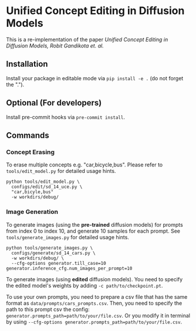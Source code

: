 # Unified Concept Editing in Diffusion Models
This is a re-implementation of the paper _Unified Concept Editing in Diffusion Models, Robit Gandikota et. al._

## Installation
Install your package in editable mode via `pip install -e .` (do not forget the ".").

## Optional (For developers)
Install pre-commit hooks via `pre-commit install`.

## Commands

### Concept Erasing
To erase multiple concepts e.g. "car,bicycle,bus". Please refer to
`tools/edit_model.py` for detailed usage hints.

```shell
python tools/edit_model.py \
  configs/edit/sd_14_uce.py \
  "car,bicyle,bus"
  -w workdirs/debug/
```




### Image Generation
To generate images (using the **pre-trained** diffusion models) for prompts from index 0
to index 10, and generate 10 samples for each prompt. See `tools/generate_images.py`
for detailed usage hints.
```shell
python tools/generate_images.py \
  configs/generate/sd_14_cars.py \
  -w workdirs/debug/ \
  --cfg-options generator.till_case=10 generator.inference_cfg.num_images_per_prompt=10
```

To generate images (using **edited** diffusion models). You need to specify the edited
model's weights by adding `-c path/to/checkpoint.pt`.

To use your own prompts, you need to prepare a csv file that has the same format as
`data/prompts/cars_prompts.csv`. Then, you need to specify the path to this
prompt csv the config: `generator.prompts_path=path/to/your/file.csv`. Or you modify it
in terminal by using `--cfg-options generator.prompts_path=path/to/your/file.csv`.
